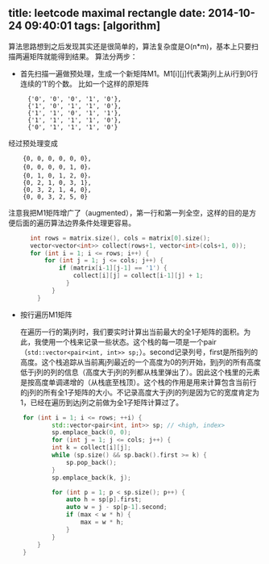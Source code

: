 title: leetcode maximal rectangle
date: 2014-10-24 09:40:01
tags: [algorithm]
---

算法思路想到之后发现其实还是很简单的，算法复杂度是O(n*m)，基本上只要扫描两遍矩阵就能得到结果。
算法分两步：

* 首先扫描一遍做预处理，生成一个新矩阵M1。M1[i][j]代表第j列上从i行到0行连续的‘1’的个数。
比如一个这样的原矩阵

    
        {'0', '0', '0', '1', '0'},
        {'1', '0', '1', '1', '0'},
        {'1', '1', '0', '1', '1'},
        {'1', '1', '1', '1', '0'},
        {'0', '1', '1', '1', '0'}
    
经过预处理变成

        {0, 0, 0, 0, 0, 0},
        {0, 0, 0, 0, 1, 0}，
        {0, 1, 0, 1, 2, 0}，
        {0, 2, 1, 0, 3, 1},
        {0, 3, 2, 1, 4, 0},
        {0, 0, 3, 2, 5, 0}
       
注意我把M1矩阵增广了（augmented），第一行和第一列全空，这样的目的是方便后面的遍历算法边界条件处理更容易。

```c++
      int rows = matrix.size(), cols = matrix[0].size();
      vector<vector<int>> collect(rows+1, vector<int>(cols+1, 0));
      for (int i = 1; i <= rows; i++) {
          for (int j = 1; j <= cols; j++) {
              if (matrix[i-1][j-1] == '1') {
                  collect[i][j] = collect[i-1][j] + 1;
                }
            }
        }
```   

* 按行遍历M1矩阵
    
    在遍历一行的第j列时，我们要实时计算出当前最大的全1子矩阵的面积。为此，我使用一个栈来记录一些状态。这个栈的每一项是一个pair（`std::vector<pair<int, int>> sp;`）。second记录列号，first是所指列的高度。这个栈追踪从当前离j列最近的一个高度为0的列开始，到j列的所有高度低于j列的列的信息（高度大于j列的列都从栈里弹出了）。因此这个栈里的元素是按高度单调递增的（从栈底至栈顶）。这个栈的作用是用来计算包含当前行的j列的所有全1子矩阵的大小。不记录高度大于j列的列是因为它的宽度肯定为1，已经在遍历到达j列之前做为全1子矩阵计算过了。
    

```c++
    for (int i = 1; i <= rows; ++i) {
            std::vector<pair<int, int>> sp; // <high, index>
            sp.emplace_back(0, 0);
            for (int j = 1; j <= cols; j++) {
            int k = collect[i][j];
            while (sp.size() && sp.back().first >= k) {
                sp.pop_back();
            }
            sp.emplace_back(k, j);

            for (int p = 1; p < sp.size(); p++) {
                auto h = sp[p].first;
                auto w = j - sp[p-1].second;
                if (max < w * h) {
                    max = w * h;
                }
            }
        }
    } 
```